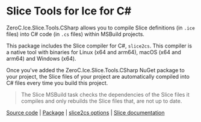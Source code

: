 # Slice Tools for Ice for C#

ZeroC.Ice.Slice.Tools.CSharp allows you to compile Slice definitions (in `.ice` files) into C# code (in `.cs` files)
within MSBuild projects.

This package includes the Slice compiler for C#, `slice2cs`. This compiler is a native tool with binaries for
Linux (x64 and arm64), macOS (x64 and arm64) and Windows (x64).

Once you've added the ZeroC.Ice.Slice.Tools.CSharp NuGet package to your project, the Slice files of your project are
automatically compiled into C# files every time you build this project.

> The Slice MSBuild task checks the dependencies of the Slice files it compiles and only rebuilds the Slice files that,
> are not up to date.

[Source code][source] | [Package][package] | [slice2cs options][slice2cs] | [Slice documentation][slice]

[package]: https://www.nuget.org/packages/ZeroC.Ice.Slice.Tools.CSharp
[slice]: https://doc.zeroc.com/ice/3.7/the-slice-language
[slice2cs]: https://doc.zeroc.com/ice/3.7/language-mappings/c-sharp-mapping/client-side-slice-to-c-sharp-mapping/slice2cs-command-line-options
[source]: https://github.com/zeroc-ice/ice/tree/main/tools/ZeroC.Ice.Slice.Tools.CSharp

